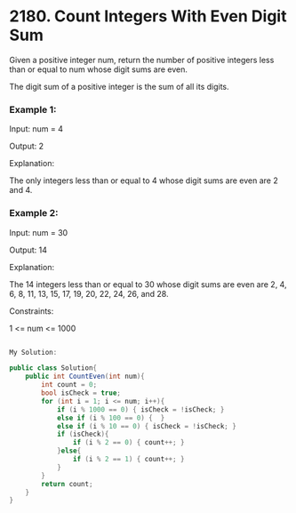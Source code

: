 # 2180. Count Integers With Even Digit Sum
Given a positive integer num, return the number of positive integers less than or equal to num whose digit sums are even.

The digit sum of a positive integer is the sum of all its digits.

 

### Example 1:

Input: num = 4

Output: 2

Explanation:

The only integers less than or equal to 4 whose digit sums are even are 2 and 4.    
### Example 2:

Input: num = 30

Output: 14

Explanation:

The 14 integers less than or equal to 30 whose digit sums are even are
2, 4, 6, 8, 11, 13, 15, 17, 19, 20, 22, 24, 26, and 28.
 

Constraints:

1 <= num <= 1000


```csharp

My Solution:

public class Solution{
    public int CountEven(int num){
        int count = 0;
        bool isCheck = true;
        for (int i = 1; i <= num; i++){
            if (i % 1000 == 0) { isCheck = !isCheck; }
            else if (i % 100 == 0) {  }
            else if (i % 10 == 0) { isCheck = !isCheck; }
            if (isCheck){
                if (i % 2 == 0) { count++; }
            }else{
                if (i % 2 == 1) { count++; }
            }
        }
        return count;
    }
}

```
